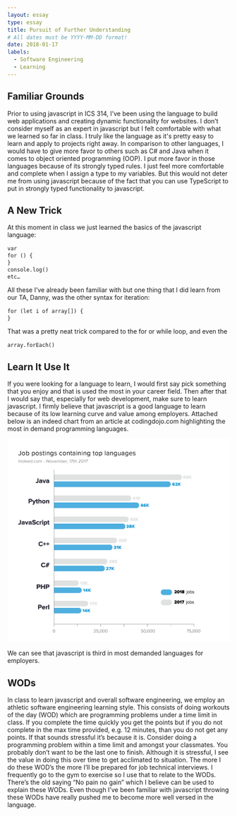 ```yaml
---
layout: essay
type: essay
title: Pursuit of Further Understanding
# All dates must be YYYY-MM-DD format!
date: 2018-01-17
labels:
  - Software Engineering
  - Learning
---
```



## Familiar Grounds

Prior to using javascript in ICS 314, I’ve been using the language to build web applications and creating dynamic functionality for websites. I don’t consider myself as an expert in javascript but I felt comfortable with what we learned so far in class. I truly like the language as it's pretty easy to learn and apply to projects right away. In comparison to other languages, I would have to give more favor to others such as C# and Java when it comes to object oriented programming (OOP). I put more favor in those languages because of its strongly typed rules. I just feel more comfortable and complete when I assign a type to my variables. But this would not deter me from using javascript because of the fact that you can use TypeScript to put in strongly typed functionality to javascript. 

## A New Trick

At this moment in class we just learned the basics of the javascript language: 
```
var 
for () {
} 
console.log()
etc…
```
 All these I’ve already been familiar with but one thing that I did learn from our TA, Danny, was the other syntax for iteration:
```
for (let i of array[]) {
}
```
That was a pretty neat trick compared to the for or while loop, and even the
```
array.forEach()
```

## Learn It Use It

If you were looking for a language to learn, I would first say pick something that you enjoy and that is used the most in your career field. Then after that I would say that, especially for web development, make sure to learn javascript. I firmly believe that javascript is a good language to learn because of its low learning curve and value among employers. Attached below is an indeed chart from an article at codingdojo.com highlighting the most in demand programming languages.

<img class="ui image" src="../images/top_language_trends.jpg">

We can see that javascript is third in most demanded languages for employers.

## WODs

In class to learn javascript and overall software engineering, we employ an athletic software engineering learning style. This consists of doing workouts of the day (WOD) which are programming problems under a time limit in class. If you complete the time quickly you get the points but if you do not complete in the max time provided, e.g. 12 minutes, than you do not get any points. If that sounds stressful it’s because it is. Consider doing a programming problem within a time limit and amongst your classmates. You probably don’t want to be the last one to finish. Although it is stressful, I see the value in doing this over time to get acclimated to situation. The more I do these WOD’s the more I’ll be prepared for job technical interviews. I frequently go to the gym to exercise so I use that to relate to the WODs. There’s the old saying “No pain no gain” which I believe can be used to explain these WODs. Even though I’ve been familiar with javascript throwing these WODs have really pushed me to become more well versed in the language.
